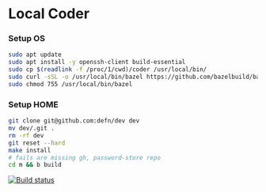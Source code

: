 # Local Coder

### Setup OS

```bash
sudo apt update
sudo apt install -y openssh-client build-essential
sudo cp $(readlink -f /proc/1/cwd)/coder /usr/local/bin/
sudo curl -sSL -o /usr/local/bin/bazel https://github.com/bazelbuild/bazelisk/releases/download/v1.17.0/bazelisk-linux-$(if test "$(uname -m)" == x86_64; then echo "amd64"; else echo "arm64"; fi)
sudo chmod 755 /usr/local/bin/bazel
```

### Setup HOME

```bash
git clone git@github.com:defn/dev dev
mv dev/.git .
rm -rf dev
git reset --hard
make install
# fails are missing gh, password-store repo
cd m && b build
```

[![Build status](https://badge.buildkite.com/879feda30e2616b22929338672877e85dfe82f60eb47df2e6a.svg)](https://buildkite.com/defn/dev)
